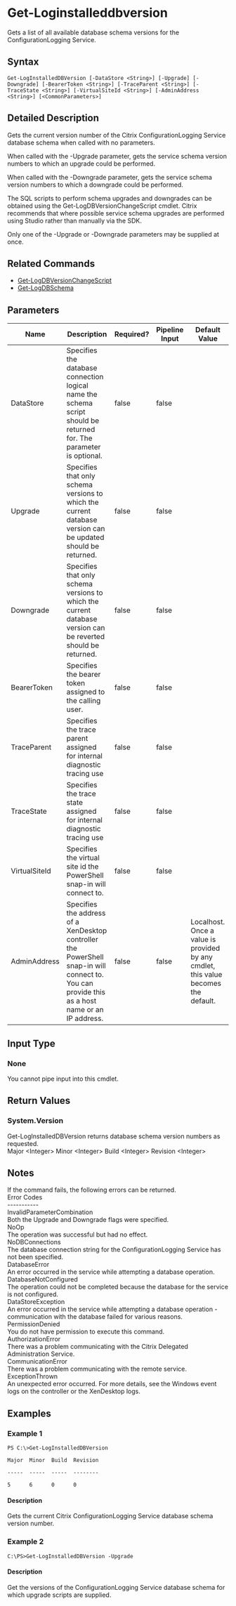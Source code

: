 ﻿
# Get-Loginstalleddbversion
Gets a list of all available database schema versions for the ConfigurationLogging Service.
## Syntax

```
Get-LogInstalledDBVersion [-DataStore <String>] [-Upgrade] [-Downgrade] [-BearerToken <String>] [-TraceParent <String>] [-TraceState <String>] [-VirtualSiteId <String>] [-AdminAddress <String>] [<CommonParameters>]
```

## Detailed Description
Gets the current version number of the Citrix ConfigurationLogging Service database schema when called with no parameters.

When called with the -Upgrade parameter, gets the service schema version numbers to which an upgrade could be performed.

When called with the -Downgrade parameter, gets the service schema version numbers to which a downgrade could be performed.

The SQL scripts to perform schema upgrades and downgrades can be obtained using the Get-LogDBVersionChangeScript cmdlet. Citrix recommends that where possible service schema upgrades are performed using Studio rather than manually via the SDK.

Only one of the -Upgrade or -Downgrade parameters may be supplied at once.


## Related Commands

* [Get-LogDBVersionChangeScript](../Get-LogDBVersionChangeScript/)
* [Get-LogDBSchema](../Get-LogDBSchema/)
## Parameters
| Name   | Description | Required? | Pipeline Input | Default Value |
| --- | --- | --- | --- | --- |
| DataStore | Specifies the database connection logical name the schema script should be returned for. The parameter is optional. | false | false |  |
| Upgrade | Specifies that only schema versions to which the current database version can be updated should be returned. | false | false |  |
| Downgrade | Specifies that only schema versions to which the current database version can be reverted should be returned. | false | false |  |
| BearerToken | Specifies the bearer token assigned to the calling user. | false | false |  |
| TraceParent | Specifies the trace parent assigned for internal diagnostic tracing use | false | false |  |
| TraceState | Specifies the trace state assigned for internal diagnostic tracing use | false | false |  |
| VirtualSiteId | Specifies the virtual site id the PowerShell snap-in will connect to. | false | false |  |
| AdminAddress | Specifies the address of a XenDesktop controller the PowerShell snap-in will connect to. You can provide this as a host name or an IP address. | false | false | Localhost. Once a value is provided by any cmdlet, this value becomes the default. |

## Input Type

### None
You cannot pipe input into this cmdlet.
## Return Values

### System.Version
Get-LogInstalledDBVersion returns database schema version numbers as requested.  
Major &lt;Integer&gt; Minor &lt;Integer&gt; Build &lt;Integer&gt; Revision &lt;Integer&gt;
## Notes
If the command fails, the following errors can be returned.  
    Error Codes  
    -----------  
    InvalidParameterCombination  
        Both the Upgrade and Downgrade flags were specified.  
    NoOp  
        The operation was successful but had no effect.  
    NoDBConnections  
        The database connection string for the ConfigurationLogging Service has not been specified.  
    DatabaseError  
        An error occurred in the service while attempting a database operation.  
    DatabaseNotConfigured  
        The operation could not be completed because the database for the service is not configured.  
    DataStoreException  
        An error occurred in the service while attempting a database operation - communication with the database failed for various reasons.  
    PermissionDenied  
        You do not have permission to execute this command.  
    AuthorizationError  
        There was a problem communicating with the Citrix Delegated Administration Service.  
    CommunicationError  
        There was a problem communicating with the remote service.  
    ExceptionThrown  
        An unexpected error occurred.  For more details, see the Windows event logs on the controller or the XenDesktop logs.
## Examples

### Example 1

```
PS C:\>Get-LogInstalledDBVersion  
  
Major  Minor  Build  Revision  
  
-----  -----  -----  --------  
  
5      6      0      0
```

#### Description
Gets the current Citrix ConfigurationLogging Service database schema version number.
### Example 2

```
C:\PS>Get-LogInstalledDBVersion -Upgrade
```

#### Description
Get the versions of the ConfigurationLogging Service database schema for which upgrade scripts are supplied.
